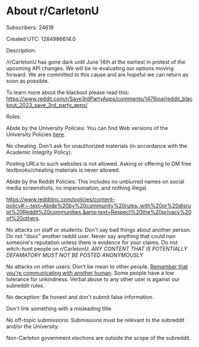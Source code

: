 # About r/CarletonU

Subscribers: 24618

Created UTC: 1284986614.0

Description:

/r/CarletonU has gone dark until June 14th at the earliest in protest of the upcoming API changes. We will be re-evaluating our options moving forward. We are committed to this cause and are hopeful we can return as soon as possible.

To learn more about the blackout please read this: https://www.reddit.com/r/Save3rdPartyApps/comments/1476ioa/reddit_blackout_2023_save_3rd_party_apps/

Rules:

Abide by the University Policies: You can find Web versions of the University Policies [here](https://carleton.ca/secretariat/policies/). 

No cheating. Don't ask for unauthorized materials (in accordance with the Academic Integrity Policy).

Posting URLs to such websites is not allowed. Asking or offering to DM free textbooks/cheating materials is never allowed.

Abide by the Reddit Policies: This includes no unblurred names on social media screenshots, no impersonation, and nothing illegal.

https://www.redditinc.com/policies/content-policy#:~:text=Abide%20by%20community%20rules.,with%20or%20disrupt%20Reddit%20communities.&amp;text=Respect%20the%20privacy%20of%20others.

No attacks on staff or students: Don't say bad things about another person. Do not "doxx" another reddit user.
Never say anything that could ruin someone's reputation unless there is evidence for your claims.
 Do not witch-hunt people on r/CarletonU. *ANY CONTENT THAT IS POTENTIALLY DEFAMATORY MUST NOT BE POSTED ANONYMOUSLY*

No attacks on other users: Don't be mean to other people. [Remember that you're communicating with another human](https://www.reddit.com/r/blog/comments/1ytp7q/remember_the_human/). Some people have a low tolerance for unkindness. Verbal abuse to any other user is against our subreddit rules.

No deception: Be honest and don't submit false information.

Don't link something with a misleading title.

No off-topic submissions: Submissions must be relevant to the subreddit and/or the University.

Non-Carleton government elections are outside the scope of the subreddit.

